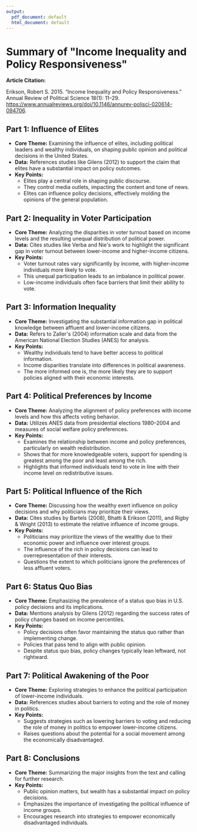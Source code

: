 ```yaml
---
output:
  pdf_document: default
  html_document: default
---
```

# Summary of "Income Inequality and Policy Responsiveness"

**Article Citation:**   

Erikson, Robert S. 2015. “Income Inequality and Policy Responsiveness.” Annual Review of Political Science 18(1): 11–29. https://www.annualreviews.org/doi/10.1146/annurev-polisci-020614-094706.


## Part 1: Influence of Elites
   - **Core Theme:** Examining the influence of elites, including political leaders and wealthy individuals, on shaping public opinion and political decisions in the United States.
   - **Data:** References studies like Gilens (2012) to support the claim that elites have a substantial impact on policy outcomes.
   - **Key Points:**
     - Elites play a central role in shaping public discourse.
     - They control media outlets, impacting the content and tone of news.
     - Elites can influence policy decisions, effectively molding the opinions of the general population.

## Part 2: Inequality in Voter Participation
   - **Core Theme:** Analyzing the disparities in voter turnout based on income levels and the resulting unequal distribution of political power.
   - **Data:** Cites studies like Verba and Nie's work to highlight the significant gap in voter turnout between lower-income and higher-income citizens.
   - **Key Points:**
     - Voter turnout rates vary significantly by income, with higher-income individuals more likely to vote.
     - This unequal participation leads to an imbalance in political power.
     - Low-income individuals often face barriers that limit their ability to vote.

## Part 3: Information Inequality
   - **Core Theme:** Investigating the substantial information gap in political knowledge between affluent and lower-income citizens.
   - **Data:** Refers to Zaller's (2004) information scale and data from the American National Election Studies (ANES) for analysis.
   - **Key Points:**
     - Wealthy individuals tend to have better access to political information.
     - Income disparities translate into differences in political awareness.
     - The more informed one is, the more likely they are to support policies aligned with their economic interests.

## Part 4: Political Preferences by Income
   - **Core Theme:** Analyzing the alignment of policy preferences with income levels and how this affects voting behavior.
   - **Data:** Utilizes ANES data from presidential elections 1980–2004 and measures of social welfare policy preferences.
   - **Key Points:**
     - Examines the relationship between income and policy preferences, particularly on wealth redistribution.
     - Shows that for more knowledgeable voters, support for spending is greatest among the poor and least among the rich.
     - Highlights that informed individuals tend to vote in line with their income level on redistributive issues.

## Part 5: Political Influence of the Rich
   - **Core Theme:** Discussing how the wealthy exert influence on policy decisions and why politicians may prioritize their views.
   - **Data:** Cites studies by Bartels (2008), Bhatti & Erikson (2011), and Rigby & Wright (2013) to estimate the relative influence of income groups.
   - **Key Points:**
     - Politicians may prioritize the views of the wealthy due to their economic power and influence over interest groups.
     - The influence of the rich in policy decisions can lead to overrepresentation of their interests.
     - Questions the extent to which politicians ignore the preferences of less affluent voters.

## Part 6: Status Quo Bias
   - **Core Theme:** Emphasizing the prevalence of a status quo bias in U.S. policy decisions and its implications.
   - **Data:** Mentions analysis by Gilens (2012) regarding the success rates of policy changes based on income percentiles.
   - **Key Points:**
     - Policy decisions often favor maintaining the status quo rather than implementing change.
     - Policies that pass tend to align with public opinion.
     - Despite status quo bias, policy changes typically lean leftward, not rightward.

## Part 7: Political Awakening of the Poor
   - **Core Theme:** Exploring strategies to enhance the political participation of lower-income individuals.
   - **Data:** References studies about barriers to voting and the role of money in politics.
   - **Key Points:**
     - Suggests strategies such as lowering barriers to voting and reducing the role of money in politics to empower lower-income citizens.
     - Raises questions about the potential for a social movement among the economically disadvantaged.

## Part 8: Conclusions
   - **Core Theme:** Summarizing the major insights from the text and calling for further research.
   - **Key Points:**
     - Public opinion matters, but wealth has a substantial impact on policy decisions.
     - Emphasizes the importance of investigating the political influence of income groups.
     - Encourages research into strategies to empower economically disadvantaged individuals.


